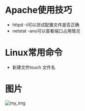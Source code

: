 
# **Apache使用技巧**  
* httpd -t可以测试配置文件是否正确  
* netstat -ano可以查看端口占用情况  

# **Linux常用命令**
* 新建文件touch 文件名  
# 图片  
![my_img](http://img06.tooopen.com/images/20160920/tooopen_sy_179407883616.jpg)
